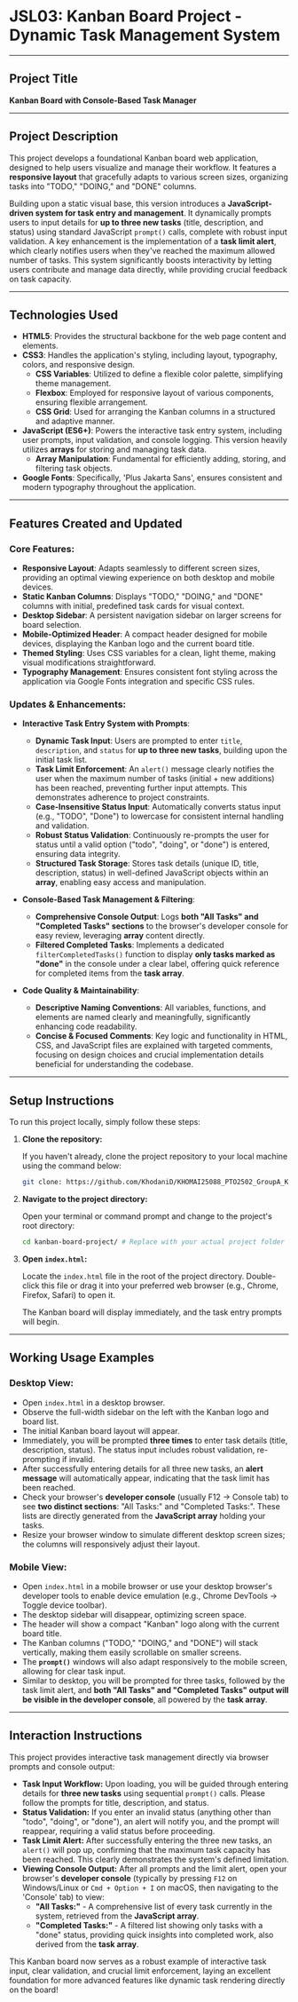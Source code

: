 # JSL03: Kanban Board Project - Dynamic Task Management System
---

## Project Title

**Kanban Board with Console-Based Task Manager**

---
## Project Description

This project develops a foundational Kanban board web application, designed to help users visualize and manage their workflow. It features a **responsive layout** that gracefully adapts to various screen sizes, organizing tasks into "TODO," "DOING," and "DONE" columns.

Building upon a static visual base, this version introduces a **JavaScript-driven system for task entry and management**. It dynamically prompts users to input details for **up to three new tasks** (title, description, and status) using standard JavaScript `prompt()` calls, complete with robust input validation. A key enhancement is the implementation of a **task limit alert**, which clearly notifies users when they've reached the maximum allowed number of tasks. This system significantly boosts interactivity by letting users contribute and manage data directly, while providing crucial feedback on task capacity.

---

## Technologies Used

* **HTML5**: Provides the structural backbone for the web page content and elements.
* **CSS3**: Handles the application's styling, including layout, typography, colors, and responsive design.
    * **CSS Variables**: Utilized to define a flexible color palette, simplifying theme management.
    * **Flexbox**: Employed for responsive layout of various components, ensuring flexible arrangement.
    * **CSS Grid**: Used for arranging the Kanban columns in a structured and adaptive manner.
* **JavaScript (ES6+)**: Powers the interactive task entry system, including user prompts, input validation, and console logging. This version heavily utilizes **arrays** for storing and managing task data.
    * **Array Manipulation**: Fundamental for efficiently adding, storing, and filtering task objects.
* **Google Fonts**: Specifically, 'Plus Jakarta Sans', ensures consistent and modern typography throughout the application.

---
## Features Created and Updated

### Core Features:

* **Responsive Layout**: Adapts seamlessly to different screen sizes, providing an optimal viewing experience on both desktop and mobile devices.
* **Static Kanban Columns**: Displays "TODO," "DOING," and "DONE" columns with initial, predefined task cards for visual context.
* **Desktop Sidebar**: A persistent navigation sidebar on larger screens for board selection.
* **Mobile-Optimized Header**: A compact header designed for mobile devices, displaying the Kanban logo and the current board title.
* **Themed Styling**: Uses CSS variables for a clean, light theme, making visual modifications straightforward.
* **Typography Management**: Ensures consistent font styling across the application via Google Fonts integration and specific CSS rules.

### Updates & Enhancements:

* **Interactive Task Entry System with Prompts**:
    * **Dynamic Task Input**: Users are prompted to enter `title`, `description`, and `status` for **up to three new tasks**, building upon the initial task list.
    * **Task Limit Enforcement**: An `alert()` message clearly notifies the user when the maximum number of tasks (initial + new additions) has been reached, preventing further input attempts. This demonstrates adherence to project constraints.
    * **Case-Insensitive Status Input**: Automatically converts status input (e.g., "TODO", "Done") to lowercase for consistent internal handling and validation.
    * **Robust Status Validation**: Continuously re-prompts the user for status until a valid option ("todo", "doing", or "done") is entered, ensuring data integrity.
    * **Structured Task Storage**: Stores task details (unique ID, title, description, status) in well-defined JavaScript objects within an **array**, enabling easy access and manipulation.

* **Console-Based Task Management & Filtering**:

    * **Comprehensive Console Output**: Logs **both "All Tasks" and "Completed Tasks" sections** to the browser's developer console for easy review, leveraging **array** content directly.
    * **Filtered Completed Tasks**: Implements a dedicated `filterCompletedTasks()` function to display **only tasks marked as "done"** in the console under a clear label, offering quick reference for completed items from the **task array**.

* **Code Quality & Maintainability**:

    * **Descriptive Naming Conventions**: All variables, functions, and elements are named clearly and meaningfully, significantly enhancing code readability.
    * **Concise & Focused Comments**: Key logic and functionality in HTML, CSS, and JavaScript files are explained with targeted comments, focusing on design choices and crucial implementation details beneficial for understanding the codebase.

---

## Setup Instructions

To run this project locally, simply follow these steps:

1.  **Clone the repository:**

    If you haven't already, clone the project repository to your local machine using the command below:

    ```bash
    git clone: https://github.com/KhodaniD/KHOMAI25088_PTO2502_GroupA_KhodaniMailula_JSL03
    ```
2.  **Navigate to the project directory:**

    Open your terminal or command prompt and change to the project's root directory:

    ```bash
    cd kanban-board-project/ # Replace with your actual project folder name
    ```

3.  **Open `index.html`:**

    Locate the `index.html` file in the root of the project directory. Double-click this file or drag it into your preferred web browser (e.g., Chrome, Firefox, Safari) to open it.

    The Kanban board will display immediately, and the task entry prompts will begin.

---

## Working Usage Examples

### Desktop View:

* Open `index.html` in a desktop browser.
* Observe the full-width sidebar on the left with the Kanban logo and board list.
* The initial Kanban board layout will appear.
* Immediately, you will be prompted **three times** to enter task details (title, description, status). The status input includes robust validation, re-prompting if invalid.
* After successfully entering details for all three new tasks, an **alert message** will automatically appear, indicating that the task limit has been reached.
* Check your browser's **developer console** (usually F12 -> Console tab) to see **two distinct sections**: "All Tasks:" and "Completed Tasks:". These lists are directly generated from the **JavaScript array** holding your tasks.
* Resize your browser window to simulate different desktop screen sizes; the columns will responsively adjust their layout.

### Mobile View:

* Open `index.html` in a mobile browser or use your desktop browser's developer tools to enable device emulation (e.g., Chrome DevTools -> Toggle device toolbar).
* The desktop sidebar will disappear, optimizing screen space.
* The header will show a compact "Kanban" logo along with the current board title.
* The Kanban columns ("TODO," "DOING," and "DONE") will stack vertically, making them easily scrollable on smaller screens.
* The **`prompt()`** windows will also adapt responsively to the mobile screen, allowing for clear task input.
* Similar to desktop, you will be prompted for three tasks, followed by the task limit alert, and **both "All Tasks" and "Completed Tasks" output will be visible in the developer console**, all powered by the **task array**.

---

## Interaction Instructions

This project provides interactive task management directly via browser prompts and console output:
* **Task Input Workflow:** Upon loading, you will be guided through entering details for **three new tasks** using sequential `prompt()` calls. Please follow the prompts for title, description, and status.
* **Status Validation:** If you enter an invalid status (anything other than "todo", "doing", or "done"), an alert will notify you, and the prompt will reappear, requiring a valid status before proceeding.
* **Task Limit Alert:** After successfully entering the three new tasks, an `alert()` will pop up, confirming that the maximum task capacity has been reached. This clearly demonstrates the system's defined limitation.
* **Viewing Console Output:** After all prompts and the limit alert, open your browser's **developer console** (typically by pressing `F12` on Windows/Linux or `Cmd + Option + I` on macOS, then navigating to the 'Console' tab) to view:
    * **"All Tasks:"** - A comprehensive list of every task currently in the system, retrieved from the **JavaScript array**.
    * **"Completed Tasks:"** - A filtered list showing only tasks with a "done" status, providing quick insights into completed work, also derived from the **task array**.

This Kanban board now serves as a robust example of interactive task input, clear validation, and crucial limit enforcement, laying an excellent foundation for more advanced features like dynamic task rendering directly on the board!